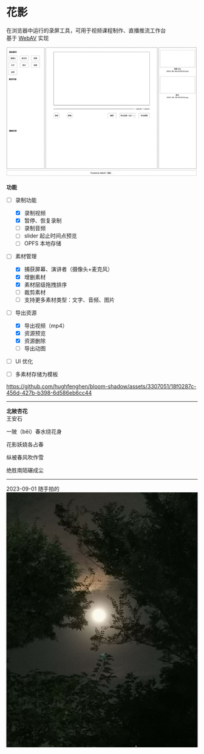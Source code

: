 # 花影

在浏览器中运行的录屏工具，可用于视频课程制作、直播推流工作台  
基于 [WebAV](https://github.com/hughfenghen/WebAV) 实现  

![wireframe](./doc-assets/wireframe.png)

**功能**  
- [ ] 录制功能
  - [x] 录制视频
  - [x] 暂停、恢复录制
  - [ ] 录制音频
  - [ ] slider 起止时间点预览
  - [ ] OPFS 本地存储
- [ ] 素材管理
  - [x] 捕获屏幕、演讲者（摄像头+麦克风）
  - [x] 增删素材
  - [x] 素材层级拖拽排序
  - [ ] 裁剪素材
  - [ ] 支持更多素材类型：文字、音频、图片
- [ ] 导出资源
  - [x] 导出视频（mp4）
  - [x] 资源预览
  - [x] 资源删除
  - [ ] 导出动图
- [ ] UI 优化
- [ ] 多素材存储为模板


https://github.com/hughfenghen/bloom-shadow/assets/3307051/18f0287c-456d-427b-b398-6d586eb6cc44

---

**北陂杏花**  
王安石

一陂（bēi）春水绕花身

花影妖娆各占春

纵被春风吹作雪

绝胜南陌碾成尘

---

2023-09-01 随手拍的  
![bloom-shadow](./doc-assets/bloom-shadow.jpg)  
